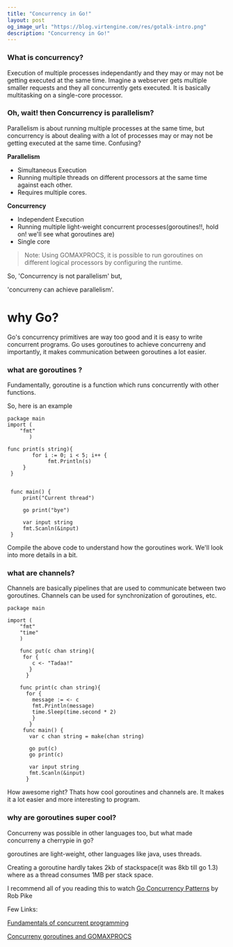 ```yaml
---
title: "Concurrency in Go!"
layout: post
og_image_url: "https://blog.virtengine.com/res/gotalk-intro.png"
description: "Concurrency in Go!"
---
```


### What is concurrency?

Execution of multiple processes independantly and they may or may not be getting executed at the same time.
Imagine a webserver gets multiple smaller requests and they all concurrently gets executed. It is basically multitasking on a single-core processor.


### Oh, wait! then Concurrency is parallelism?

Parallelism is about running multiple processes at the same time, but concurrency is about dealing with a lot of processes may or may not be getting executed at the same time. Confusing?

**Parallelism**

  * Simultaneous Execution
  * Running multiple threads on different processors   at the same time against each other.
  * Requires multiple cores.

**Concurrency**

*   Independent Execution
*  Running multiple light-weight concurrent processes(goroutines!!, hold on! we'll see what goroutines are)
*   Single core

  > Note: Using GOMAXPROCS, it is possible to run goroutines on different logical processors by configuring the runtime.


So, 'Concurrency is not parallelism' but,

'concurreny can achieve parallelism'.



# why Go?

Go's concurrency primitives are way too good and it is easy to write concurrent programs.
Go uses goroutines to achieve concurreny and importantly, it makes communication between goroutines a lot easier.

### what are goroutines ?
Fundamentally, goroutine is a function which runs concurrently with other functions.

So, here is an example

    package main
    import (
        "fmt"
           )

    func print(s string){
            for i := 0; i < 5; i++ {
                 fmt.Println(s)
         }
     }


     func main() {
         print("Current thread")

         go print("bye")  

         var input string
         fmt.Scanln(&input)
     }


   Compile the above code to understand how the goroutines work. We'll look into more details in a bit.



### what are channels?
Channels are basically pipelines that are used to communicate between two goroutines. Channels can be used for synchronization of goroutines, etc.

    package main

    import (
        "fmt"
        "time"
        )

        func put(c chan string){
         for {
            c <- "Tadaa!"
           }
          }

        func print(c chan string){
          for {
            message := <- c
            fmt.Println(message)
            time.Sleep(time.second * 2)
            }
           }
         func main() {
           var c chan string = make(chan string)

           go put(c)
           go print(c)

           var input string
           fmt.Scanln(&input)
          }


  How awesome right? Thats how cool goroutines and channels are. It makes it a lot easier and more interesting to program.  


### why are goroutines super cool?

Concurreny was possible in other languages too, but what made concurreny a cherrypie in go?

goroutines are light-weight, other languages like java, uses threads.

Creating a goroutine hardly takes 2kb of stackspace(it was 8kb till go 1.3) where as a thread consumes 1MB per stack space.


I recommend all of you reading this to watch [Go Concurrency Patterns](https://www.youtube.com/watch?v=f6kdp27TYZs) by Rob Pike

Few Links:

[Fundamentals of concurrent programming](https://www.nada.kth.se/~snilsson/concurrency/)

[Concurreny goroutines and GOMAXPROCS](https://www.goinggo.net/2014/01/concurrency-goroutines-and-gomaxprocs.html)

